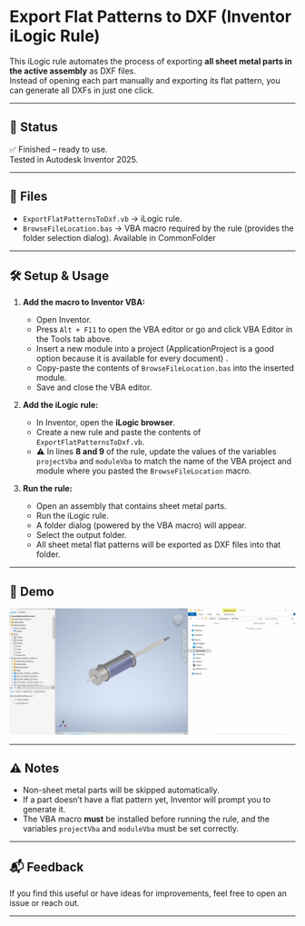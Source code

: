# Export Flat Patterns to DXF (Inventor iLogic Rule)

This iLogic rule automates the process of exporting **all sheet metal parts in the active assembly** as DXF files.  
Instead of opening each part manually and exporting its flat pattern, you can generate all DXFs in just one click.

---

## 🚦 Status
✅ Finished – ready to use.  
Tested in Autodesk Inventor 2025.  

---

## 📂 Files
- `ExportFlatPatternsToDxf.vb` → iLogic rule.  
- `BrowseFileLocation.bas` → VBA macro required by the rule (provides the folder selection dialog). Available in CommonFolder

---

## 🛠️ Setup & Usage
1. **Add the macro to Inventor VBA:**
   - Open Inventor.  
   - Press `Alt + F11` to open the VBA editor or go and click VBA Editor in the Tools tab above.  
   - Insert a new module into a project (ApplicationProject is a good option because it is available for every document) .  
   - Copy-paste the contents of `BrowseFileLocation.bas` into the inserted module.
   - Save and close the VBA editor.  

2. **Add the iLogic rule:**
   - In Inventor, open the **iLogic browser**.  
   - Create a new rule and paste the contents of `ExportFlatPatternsToDxf.vb`.  
   - ⚠️ In lines **8 and 9** of the rule, update the values of the variables `projectVba` and `moduleVba` to match the name of the VBA project and module where you pasted the `BrowseFileLocation` macro.  

3. **Run the rule:**
   - Open an assembly that contains sheet metal parts.  
   - Run the iLogic rule.  
   - A folder dialog (powered by the VBA macro) will appear.  
   - Select the output folder.  
   - All sheet metal flat patterns will be exported as DXF files into that folder.  

---

## 🎥 Demo
![DXF Export Demo](examples/ExportFlatPatternsToDxf.gif)  
 

---

## ⚠️ Notes
- Non-sheet metal parts will be skipped automatically.  
- If a part doesn’t have a flat pattern yet, Inventor will prompt you to generate it.  
- The VBA macro **must** be installed before running the rule, and the variables `projectVba` and `moduleVba` must be set correctly.  

---

## 📬 Feedback
If you find this useful or have ideas for improvements, feel free to open an issue or reach out.  

---
